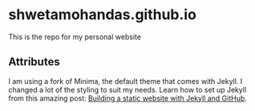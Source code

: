 # shwetamohandas.github.io

This is the repo for my personal website

## Attributes

I am using a fork of Minima, the default theme that comes with Jekyll. I changed a lot of the styling to suit my needs.
Learn how to set up Jekyll from this amazing post:
[Building a static website with Jekyll and GitHub](https://programminghistorian.org/en/lessons/building-static-sites-with-jekyll-github-pages).
